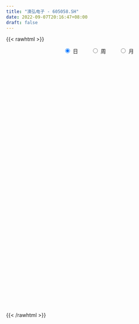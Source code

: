```yaml
---
title: "澳弘电子 - 605058.SH"
date: 2022-09-07T20:16:47+08:00
draft: false
---
```

{{< rawhtml >}}
    <div style="text-align: center">
        <label style="padding: 1rem;"><input style="margin-right: .5rem" type="radio" name="period" value="D" checked onclick="period_change(this)">日</label>
        <label style="padding: 1rem;"><input style="margin-right: .5rem" type="radio" name="period" value="W" onclick="period_change(this)">周</label>
        <label style="padding: 1rem;"><input style="margin-right: .5rem" type="radio" name="period" value="M" onclick="period_change(this)">月</label>
    </div>
    <div id="chart" style="height: 700px;"></div> 
    <script type="text/javascript">
        const D_v = [2966.33,2590.72,1958.55,166856.52,110674.39,76419.75,55627.54,51971.97,55969.06,46161.33,50748.29,47574.93,91778.25,101974.32,66029.53,55803.04,46843.11,35090.5,40710.21,39937.99,45701.5,37743.53,67029.09,36764.64,32549.43,47393.48,30378.29,27910.54,22962.93,26018.54,50796.74,47082.66,96028.25,74485.0,51427.0,48519.87,36394.92,45291.8,21834.5,25810.66,25406.35,20800.7,17750.03,17730.06,31225.61,22819.64,25301.83,16191.54,18545.64,18972.08,18713.63,15927.89,19607.44,16049.23,15884.4,25377.73,12684.48,14741.8,15043.51,22387.14,17077.43,23711.15,18069.85,16466.11,17805.49,19445.55,13251.76,25701.73,29462.46,48699.15,27777.1,26152.16,23240.64,18883.81,16088.63,18561.85,14657.76,14486.48,11737.32,11130.24,19145.45,17844.63,23898.25,15880.68,18845.42,14500.02,9065.94,17894.21,14062.89,15021.08,15249.55,9627.92,11237.88,13611.88,9010.86,8483.49,9453.24,6642.76,7940.44,8981.92,8412.28,16247.44,12185.3,10138.6,10233.5,9754.0,10138.44,13633.63,9807.87,21886.01,35318.22,39699.84,29887.71,36638.02,37267.13,24804.0,57093.64,36387.99,54332.22,40112.26,33339.36,25406.88,35225.15,17069.46,14888.88,21027.2,13761.94,22054.83,20362.0,14912.92,15127.06,7461.71,10584.8,9772.74,7047.76,7702.71,7144.56,8862.59,8601.92,4691.24,6529.64,7350.47,6137.87,8953.77,8195.26,9212.65,14637.6,9080.89,10903.66,10256.26,9263.96,15446.7,9348.95,14797.74,91536.17,57821.4,27644.75,24806.43,13188.0,16225.84,20879.67,25457.77,17100.97,17518.36,28226.63,17515.0,16697.0,13088.0,12949.4,14877.28,13785.48,10138.76,9407.36,11795.0,7936.88,11214.51,20402.3,15826.88,14462.99,9962.9,10629.92,11006.0,6626.98,6590.5,9875.88,22000.97,14731.0,20648.88,63819.6,34235.72,52167.11,89018.45,64814.86,44094.78,36396.76,34595.09,43990.79,23115.71,23995.88,25538.91,28479.76,25636.55,19440.0,32202.16,24108.48,20286.22,13648.0,17693.98,17442.98,33175.12,35115.39,32844.64,23819.88,19455.66,20623.06,11155.86,17622.78,14463.08,16234.0,13280.0,13688.0,14463.0,12744.0,16901.1,7460.88,11017.98,10713.0,5476.0,7114.38,7765.48,9692.0,4284.93,6002.0,4270.0,3454.0,3512.1,5716.26,3604.0,2850.0,5040.28,4303.55,4933.28,5523.51,4968.0,3289.0,2512.0,5306.0,5905.0,13876.97,9695.93,17070.19,17547.18,7783.48,12802.98,13605.32,11942.0,11649.92,11443.92,19692.8,17404.66,13541.76,16003.88,20363.0,14361.76,15243.46,13367.88,23892.75,25908.81,16630.84,16564.64,14523.88,30600.88,12350.46,15176.0,11419.0,14904.18,13349.0,11778.04,8631.9,8163.0,7453.0,6625.48,10022.0,5798.0,11596.0,6895.0,6843.0,6320.0,8715.0,11862.88,10960.48,11887.0,13870.0,14525.98,8804.0,14283.48,11301.98,9398.48,9279.0,9380.93,6973.0,12576.0,8840.76,10853.79,14833.04,10027.44,7177.78,17007.9,7461.0,6628.84,13894.61,6232.88,10518.58,6206.76,11207.0,7507.0,7060.72,4704.0,9520.0,4153.0,8427.21,8032.0,6448.0,6299.5,6966.88,5603.0,8776.84,11391.28,6238.0,5623.88,7778.56,5262.0,5812.88,6135.04,9256.0,9707.05,25972.69,12195.0,6848.0,6713.0,10767.0,7927.71,7192.0,4530.0,5828.78,5327.29,7015.46,6351.6,5074.08,7085.47,7473.8,4486.7,5647.0,5678.76,8132.14,6083.0,7146.0,8301.0,4410.0,3959.88,3295.0,5757.01,4730.21,2814.48,4027.0,4942.0,4024.72,6948.0,6448.48,9525.0,5479.0,6960.12,5868.88,5728.99,7060.0,6879.76,7784.28,8722.0,5032.0,4296.0,4124.0,5659.0,6500.48,4403.4,5575.54,7178.18,4686.0,4276.0,9202.0,4396.0,5487.54,7728.9,5440.0,8753.24,6012.0,7816.0,7286.06,5181.62,5665.0,5779.56,4551.0,4772.0,6505.62,7159.04,5202.0,6821.0,10927.0,9420.0,5730.0,9667.0,7922.92,7479.0,6110.0,5882.0,4852.68,6063.0,5510.0,5081.0,5976.86,6593.56,3635.64,4298.0,4766.64,11350.4,8804.0,6883.04,5912.04,5697.0,4111.0,5094.0,5187.0,10164.88,6395.94,6614.0,10999.0,8646.88,5630.0,11036.0,8620.0,7185.0,10638.0,16087.98,11114.64,8737.5,7459.5,5951.0,9219.0,9961.0,10956.0,15219.0,10604.49,12168.24,7750.0,6539.0,10386.33,7767.58,6744.0,6195.0,9794.0,5869.0,9626.0]
const D_histogram = [0.0,0.1678404558,0.448291634,0.442815245,0.289311644,0.173583058,0.0310426284,-0.0494257095,-0.1734495513,-0.1896027734,-0.1777091641,-0.1490929684,-0.0403180679,0.0830941868,0.0775576014,0.0972491705,0.0721489157,0.0239544281,0.0301271308,0.0431804673,0.0616782871,0.047378625,0.0827250165,0.0788622291,0.0829936473,0.0508866387,-0.0061958521,-0.072735128,-0.1077244949,-0.1151156739,-0.0720120053,-0.0670013035,0.0346388894,0.0995400436,0.1186394832,0.0350075312,-0.0729722393,-0.2057021934,-0.2622790066,-0.2656463395,-0.3140149212,-0.3133096593,-0.3283938091,-0.313544646,-0.3687042009,-0.373390875,-0.4417100809,-0.4476837472,-0.4757882362,-0.432243232,-0.3546598942,-0.2481516908,-0.1502296957,-0.0663092584,-0.0579541527,-0.1176894844,-0.1503325499,-0.1594736296,-0.1434688071,-0.184967162,-0.1724802049,-0.0957852913,-0.0222151861,0.0430376097,0.105302116,0.1270898921,0.1252667063,0.1735487103,0.3479501272,0.4121376543,0.4086846787,0.3142222344,0.2831006678,0.217361293,0.1086241909,0.0785832806,0.0635254138,0.0406342537,0.0375532513,0.0507938517,0.1123834278,0.1746271911,0.1742696274,0.1955612702,0.2167349933,0.1890057911,0.162918666,0.1816148035,0.1561485962,0.1339756752,0.0706897177,0.0364836515,-0.0116090793,-0.0945760912,-0.1571843793,-0.1651013306,-0.1807053273,-0.1916012675,-0.157695103,-0.1060603184,-0.0706675148,-0.0126876154,0.0506953637,0.0680779851,0.0900236226,0.0822030065,0.0904096299,0.0646295387,0.054489256,0.0979550921,0.1508203888,0.204547519,0.2421304503,0.2862177859,0.2478173373,0.2300009396,0.2682538074,0.2394775657,0.275588779,0.2917749859,0.2524775815,0.2079684837,0.1052543151,0.0445931995,-0.0083295638,-0.0842412729,-0.115507397,-0.0996574774,-0.1263556573,-0.1754819023,-0.2318613265,-0.2522886965,-0.2874649369,-0.3096028203,-0.2891553537,-0.2558307706,-0.2194279598,-0.1773985372,-0.16363569,-0.137943995,-0.130696817,-0.1223287967,-0.1095890477,-0.0715528881,-0.0316176192,0.0023811516,0.0563984071,0.070224866,0.1090297807,0.1312136871,0.1153526456,0.1145049162,0.1068962834,0.125837745,0.2450180317,0.2600376627,0.2454056254,0.1824019013,0.1315337211,0.0944677267,0.0945838433,0.1005525549,0.1013511939,0.062898574,0.0782976134,0.0543501701,0.0183597829,-0.0124850555,-0.069091849,-0.0742650003,-0.122703111,-0.1711892769,-0.1663577084,-0.1369162058,-0.1041299887,-0.0892358661,-0.0376321253,-0.0001004274,0.0023932295,-0.0095523355,-0.0324528535,-0.0622216276,-0.0614077624,-0.0534533509,-0.0342985926,0.0273264437,0.0427170052,0.0543897764,0.0904380329,0.017138621,0.1158691557,0.1740334542,0.2582090865,0.2598750167,0.2480746003,0.2112943315,0.098400541,0.0309242736,-0.0027039057,-0.0171768114,-0.0048058336,-0.0119850751,-0.0227180548,-0.01974779,-0.0331881828,-0.0912339628,-0.1171890181,-0.0894936928,-0.0817496929,-0.0286563525,-0.0111218083,0.0432199344,0.0666303942,0.0431094036,-0.022094266,-0.0633684954,-0.0981851251,-0.0892529057,-0.0940078765,-0.0896474172,-0.1032103765,-0.1021722683,-0.114778401,-0.1586265776,-0.1766386914,-0.2147628632,-0.2419450341,-0.2500817686,-0.2172048925,-0.2102658405,-0.236061225,-0.2338967575,-0.2488876786,-0.2164804297,-0.1606757782,-0.1061669569,-0.0952909315,-0.0629764481,-0.0315387298,0.0098986712,0.0464744285,0.075427009,0.1049318174,0.094068125,0.0735735701,0.0715617822,0.1008604678,0.0976022302,0.1198350089,0.1527773957,0.2114170814,0.2309151772,0.2275225409,0.2477323134,0.243459135,0.2426549309,0.2403232275,0.2238450709,0.2167227614,0.2249165734,0.2213464176,0.1698803668,0.1743059801,0.1397438158,0.1358450068,0.1274476229,0.1431837641,0.1543879495,0.1292653609,0.1021796757,0.0507998356,0.0678189558,0.0551866922,-0.0035738338,-0.0402949438,-0.1045813647,-0.1793459427,-0.1982759041,-0.2024635645,-0.1807756408,-0.1703977135,-0.1551389741,-0.1621562203,-0.1492129951,-0.1796187192,-0.1943481144,-0.1699570205,-0.1512933421,-0.1323858132,-0.1491145884,-0.1129342063,-0.0471451548,-0.0101734684,0.0412826607,0.0671170192,0.1066555505,0.1071572857,0.1161061638,0.0823907317,0.0886077871,0.0778444072,0.0919245455,0.0880814925,0.057050818,0.0730174286,0.0472381791,0.0290841673,-0.0650917282,-0.1380137907,-0.1832662798,-0.2690128857,-0.301003816,-0.3422492056,-0.3270024769,-0.2827833033,-0.2201637543,-0.1462393225,-0.0994036197,-0.1107040262,-0.1001624196,-0.0775313336,-0.0336543827,-0.0125076943,0.0124573683,0.0365640813,0.0377259176,0.0747754138,0.0581774858,0.0693186648,0.0760443194,0.0801146951,0.0802102902,0.0661395635,0.045691056,0.0094493517,-0.0482146188,-0.1742469932,-0.2365718338,-0.2596268966,-0.287538752,-0.3610485711,-0.3467809898,-0.3036190229,-0.2305155178,-0.1483338181,-0.0778338091,-0.0411483444,-0.0236574484,-0.0050204317,0.0280474732,0.0390068539,0.0622490454,0.0880005326,0.0946289921,0.1167881269,0.1096013644,0.0822335702,0.0345294615,0.030107811,0.0159636902,0.0155760863,0.0020976127,0.0206827701,0.0398362629,0.0544220648,0.0320710907,0.0189380947,-0.0790312209,-0.1859296815,-0.2004997561,-0.2236261438,-0.1642396039,-0.1043757893,-0.0541330378,-0.0105164802,0.0464679004,0.0806580762,0.1368757427,0.1672647549,0.182043301,0.194782353,0.2095985755,0.2282913798,0.2351501876,0.2362488774,0.1769816385,0.1617156179,0.1406370339,0.1301013912,0.1162188021,0.1300573993,0.1506765801,0.1741213855,0.2181330167,0.2218152499,0.2020739135,0.1471656147,0.1014762575,0.0784070435,0.0584209618,0.0451109377,0.0423238435,0.0589454901,0.0656666475,0.0663185449,0.0502174881,0.0671034271,0.0704416597,0.0700583191,0.0920916756,0.0821380983,0.0658720138,0.0329502219,0.0142140289,-0.0157409492,-0.0479305948,-0.0605789098,-0.0525198605,-0.0815623794,-0.1059858465,-0.1125905901,-0.0908314623,-0.0886041039,-0.0206761454,0.0440746009,0.0739830106,0.0911654512,0.0992629844,0.1010155472,0.0876200955,0.0920360884,0.1327017527,0.1266452463,0.1334526885,0.0768243746,0.0368360469,0.0226913469,0.0337309988,0.0420311722,0.0436161506,0.0612313301,0.0897454837,0.0927591172,0.0653802364,0.0553378627,0.0431602783,0.055073272,0.0283670904,-0.0180186309,-0.0161923483,-0.0588732133,-0.1092097649,-0.1423118171,-0.1370249317,-0.1274249194,-0.1702175351,-0.1870580709,-0.1646251882,-0.1413516013,-0.1139817119,-0.0705412641]
const D_fast = [0.0,0.2098005698,0.6023246565,0.7075520787,0.6263763887,0.5540435673,0.4192637947,0.3264390294,0.1590527999,0.0954988844,0.0629652027,0.0543081562,0.1530035398,0.2971893412,0.3110421561,0.3550460179,0.347982992,0.3057771114,0.3194815968,0.3433300501,0.3772474417,0.3747924358,0.4308200815,0.4466728514,0.4715526814,0.4521673324,0.3935358786,0.3088128207,0.2468923301,0.2107222326,0.2358228999,0.2240832758,0.3343831911,0.4241693561,0.4729286666,0.3980485973,0.2718257671,0.0876702645,-0.0344763003,-0.104255218,-0.23112753,-0.308749683,-0.405932285,-0.4694692834,-0.6168048886,-0.7148392813,-0.8935860075,-1.0114806106,-1.1585321587,-1.2230479624,-1.2341295982,-1.1896593175,-1.1292947463,-1.0619516237,-1.0680850561,-1.1572427589,-1.2274689619,-1.2764784489,-1.2963408283,-1.3840809736,-1.4147140678,-1.361965477,-1.2939491683,-1.2179369701,-1.1293469347,-1.0757866856,-1.0462931948,-0.9546240132,-0.6932350646,-0.526013124,-0.4272949298,-0.4432018155,-0.4035482152,-0.4149472667,-0.496528321,-0.5069234113,-0.5060999246,-0.5188325213,-0.5125252108,-0.4865861475,-0.3969007145,-0.2910001533,-0.2477903103,-0.1776083499,-0.1022508784,-0.0827286329,-0.0680860914,-0.0039862531,0.0095846887,0.0209056865,-0.0247078415,-0.049792995,-0.1007879956,-0.2073990303,-0.3093034132,-0.3584956972,-0.4192760257,-0.4780722827,-0.483589894,-0.458470189,-0.440744264,-0.3859362686,-0.3098794486,-0.2754773309,-0.2310257877,-0.2182956522,-0.1874866213,-0.1971093278,-0.1936272965,-0.1256726874,-0.0351022934,0.0697617165,0.1678772603,0.2835190424,0.3070729281,0.3467567654,0.452073085,0.4831662347,0.5881746427,0.6773045962,0.7011265871,0.7086096103,0.6322090204,0.5826962047,0.5276910504,0.4307190231,0.3705760498,0.3615116,0.3032245058,0.2102277852,0.0958830293,0.0123834852,-0.0946589893,-0.1941975778,-0.2460389496,-0.2766720592,-0.2951262384,-0.2974464501,-0.3245925254,-0.3333868291,-0.3588138553,-0.3810280342,-0.3956855472,-0.3755376096,-0.3435067455,-0.3089126868,-0.2407958295,-0.2094131541,-0.1433507942,-0.0883634661,-0.0753863462,-0.0476078465,-0.0284924084,0.0219084893,0.202343284,0.2823723307,0.3290916998,0.311688451,0.2937037011,0.2802546383,0.3040167158,0.335123566,0.3612600035,0.3385320271,0.3735054698,0.3631455692,0.3317451277,0.2977790253,0.2238992697,0.2001598683,0.1210459798,0.0297624947,-0.0069953639,-0.0117829127,-0.0050291928,-0.0124440368,0.0297516728,0.0672582638,0.0703502281,0.0560165792,0.0250028478,-0.0203213332,-0.0348594086,-0.0402683348,-0.0296882247,0.0387684225,0.0648382353,0.0901084507,0.1487662154,0.0797514588,0.2074492824,0.3091219444,0.4578498484,0.5244845327,0.5747027664,0.5907460804,0.5024524253,0.4427072262,0.4084030705,0.389635962,0.4008054813,0.3906299711,0.3742174776,0.372250795,0.3505133565,0.2696590858,0.2144067759,0.2197286781,0.2070352547,0.252964507,0.2677185991,0.3328653255,0.3729333837,0.3601897441,0.2894625079,0.2323461548,0.1729832438,0.1596022367,0.1313452969,0.1132939018,0.0739283484,0.0494233895,0.0081226566,-0.0753821644,-0.1375539511,-0.2293688386,-0.3170372681,-0.3876944447,-0.4091187918,-0.4547461999,-0.5395568907,-0.5958666126,-0.6730794532,-0.6947923119,-0.6791566049,-0.6511895228,-0.6641362303,-0.6475658589,-0.6240128231,-0.5801007543,-0.5319063898,-0.4840970571,-0.4283592943,-0.4157059554,-0.4178071178,-0.4019284602,-0.3474146577,-0.3262723377,-0.2740808068,-0.2029440711,-0.0914501149,-0.0142232249,0.0392647741,0.1214076249,0.1779992302,0.2378587588,0.2956078624,0.3350909735,0.3821493544,0.4465723097,0.4983387583,0.4893427992,0.5373449075,0.5377186972,0.5677811399,0.5912456617,0.6427777439,0.6925789167,0.6997726684,0.6982319021,0.6595520208,0.69352588,0.6946902895,0.6350363051,0.5882414591,0.497809697,0.3782086333,0.3097096959,0.2549061444,0.2314001579,0.1991786568,0.1756526526,0.1280963514,0.1037363279,0.0284259239,-0.0348904999,-0.0529886611,-0.0721483182,-0.0863372426,-0.1403446649,-0.1323978344,-0.0783950716,-0.0439667523,0.017810042,0.0604236553,0.1266260742,0.1539171309,0.1918925499,0.1787748007,0.2071438028,0.2158415247,0.2529027994,0.2710801195,0.2543121496,0.2885331173,0.2745634126,0.2636804426,0.153231615,0.0458061048,-0.0452629542,-0.1982627815,-0.3055046659,-0.4323123568,-0.4988162474,-0.5252928996,-0.5177142892,-0.480349688,-0.4583648901,-0.4973413032,-0.5118403015,-0.5085920488,-0.4731286936,-0.4551089288,-0.4270295241,-0.3937817908,-0.3831884751,-0.3274451255,-0.329498682,-0.3010278368,-0.2752911024,-0.2511920528,-0.2310438852,-0.2285797211,-0.2376054645,-0.2714848309,-0.3412024561,-0.5107965789,-0.6322643779,-0.7202261648,-0.8200227082,-0.9837946701,-1.0562223363,-1.088965125,-1.0734904994,-1.0283922543,-0.9773506975,-0.9509523189,-0.939375785,-0.9219938762,-0.881914103,-0.8612030088,-0.822398556,-0.7746469357,-0.7443612282,-0.6930050616,-0.672791483,-0.6796008847,-0.718672628,-0.7155673257,-0.7257205239,-0.7222141063,-0.7351681768,-0.7114123268,-0.6822997683,-0.6541084501,-0.6684416516,-0.6768401239,-0.7945672447,-0.9479481258,-1.0126431394,-1.091676063,-1.0733494241,-1.0395795568,-1.0028700648,-0.9618826272,-0.8932812716,-0.8389265767,-0.7484899745,-0.6762847736,-0.6159954022,-0.554560762,-0.4873448955,-0.4115792464,-0.3459328917,-0.2857719825,-0.3007938118,-0.275630928,-0.2615502534,-0.2395605483,-0.2243884369,-0.1780354899,-0.119747164,-0.0527720123,0.0457728731,0.1049089187,0.1356860608,0.1175691657,0.0972488728,0.0937814196,0.0884005784,0.0863682887,0.0941621554,0.1255201745,0.1486579938,0.1658895274,0.1623428427,0.1960046385,0.216953286,0.2340845251,0.2791408005,0.2897217479,0.2899236668,0.2652394304,0.2500567446,0.2161665292,0.1719942348,0.1442011924,0.1391302766,0.0896971628,0.0387772342,0.004024843,0.0030761052,-0.0168475623,0.0459113598,0.1216807563,0.1700849187,0.2100587221,0.2429720014,0.269978451,0.2784880231,0.3059130381,0.3797541406,0.4053589457,0.4455295601,0.4081073399,0.3773280239,0.3688561607,0.3883285623,0.4071365286,0.4196255447,0.4525485568,0.5034990813,0.5297024941,0.5186686723,0.5224607644,0.5210732495,0.5467545612,0.5271401522,0.4762497731,0.4740279687,0.4166288004,0.3389898076,0.2703098011,0.2413404536,0.219084236,0.1337372366,0.0701321831,0.0514087687,0.0393444552,0.0382189167,0.0640240484]
const D_slow = [0.0,0.041960114,0.1540330225,0.2647368337,0.3370647447,0.3804605092,0.3882211663,0.3758647389,0.3325023511,0.2851016578,0.2406743668,0.2034011247,0.1933216077,0.2140951544,0.2334845547,0.2577968474,0.2758340763,0.2818226833,0.289354466,0.3001495828,0.3155691546,0.3274138108,0.348095065,0.3678106223,0.3885590341,0.4012806938,0.3997317307,0.3815479487,0.354616825,0.3258379065,0.3078349052,0.2910845793,0.2997443017,0.3246293126,0.3542891834,0.3630410662,0.3447980063,0.293372458,0.2278027063,0.1613911214,0.0828873912,0.0045599763,-0.0775384759,-0.1559246374,-0.2481006876,-0.3414484064,-0.4518759266,-0.5637968634,-0.6827439225,-0.7908047305,-0.879469704,-0.9415076267,-0.9790650506,-0.9956423652,-1.0101309034,-1.0395532745,-1.077136412,-1.1170048194,-1.1528720212,-1.1991138116,-1.2422338629,-1.2661801857,-1.2717339822,-1.2609745798,-1.2346490508,-1.2028765777,-1.1715599012,-1.1281727236,-1.0411851918,-0.9381507782,-0.8359796085,-0.7574240499,-0.686648883,-0.6323085597,-0.605152512,-0.5855066918,-0.5696253384,-0.559466775,-0.5500784621,-0.5373799992,-0.5092841423,-0.4656273445,-0.4220599376,-0.3731696201,-0.3189858718,-0.271734424,-0.2310047575,-0.1856010566,-0.1465639075,-0.1130699887,-0.0953975593,-0.0862766464,-0.0891789163,-0.1128229391,-0.1521190339,-0.1933943666,-0.2385706984,-0.2864710152,-0.325894791,-0.3524098706,-0.3700767493,-0.3732486531,-0.3605748122,-0.343555316,-0.3210494103,-0.3004986587,-0.2778962512,-0.2617388665,-0.2481165525,-0.2236277795,-0.1859226823,-0.1347858025,-0.0742531899,-0.0026987435,0.0592555908,0.1167558258,0.1838192776,0.243688669,0.3125858638,0.3855296102,0.4486490056,0.5006411265,0.5269547053,0.5381030052,0.5360206142,0.514960296,0.4860834467,0.4611690774,0.4295801631,0.3857096875,0.3277443559,0.2646721817,0.1928059475,0.1154052425,0.043116404,-0.0208412886,-0.0756982785,-0.1200479129,-0.1609568354,-0.1954428341,-0.2281170384,-0.2586992375,-0.2860964995,-0.3039847215,-0.3118891263,-0.3112938384,-0.2971942366,-0.2796380201,-0.2523805749,-0.2195771532,-0.1907389918,-0.1621127627,-0.1353886919,-0.1039292556,-0.0426747477,0.022334668,0.0836860743,0.1292865497,0.16216998,0.1857869116,0.2094328725,0.2345710112,0.2599088096,0.2756334531,0.2952078565,0.308795399,0.3133853447,0.3102640809,0.2929911186,0.2744248685,0.2437490908,0.2009517716,0.1593623445,0.125133293,0.0991007959,0.0767918293,0.067383798,0.0673586912,0.0679569986,0.0655689147,0.0574557013,0.0419002944,0.0265483538,0.0131850161,0.0046103679,0.0114419788,0.0221212301,0.0357186742,0.0583281825,0.0626128377,0.0915801267,0.1350884902,0.1996407618,0.264609516,0.3266281661,0.379451749,0.4040518842,0.4117829526,0.4111069762,0.4068127733,0.4056113149,0.4026150462,0.3969355325,0.391998585,0.3837015393,0.3608930486,0.331595794,0.3092223709,0.2887849476,0.2816208595,0.2788404074,0.289645391,0.3063029896,0.3170803405,0.311556774,0.2957146501,0.2711683689,0.2488551424,0.2253531733,0.202941319,0.1771387249,0.1515956578,0.1229010576,0.0832444132,0.0390847403,-0.0146059755,-0.075092234,-0.1376126761,-0.1919138993,-0.2444803594,-0.3034956657,-0.361969855,-0.4241917747,-0.4783118821,-0.5184808267,-0.5450225659,-0.5688452988,-0.5845894108,-0.5924740932,-0.5899994255,-0.5783808183,-0.5595240661,-0.5332911117,-0.5097740805,-0.4913806879,-0.4734902424,-0.4482751254,-0.4238745679,-0.3939158157,-0.3557214668,-0.3028671964,-0.2451384021,-0.1882577669,-0.1263246885,-0.0654599048,-0.004796172,0.0552846348,0.1112459026,0.1654265929,0.2216557363,0.2769923407,0.3194624324,0.3630389274,0.3979748814,0.4319361331,0.4637980388,0.4995939798,0.5381909672,0.5705073074,0.5960522264,0.6087521853,0.6257069242,0.6395035973,0.6386101388,0.6285364029,0.6023910617,0.557554576,0.5079856,0.4573697089,0.4121757987,0.3695763703,0.3307916268,0.2902525717,0.2529493229,0.2080446431,0.1594576145,0.1169683594,0.0791450239,0.0460485706,0.0087699235,-0.0194636281,-0.0312499168,-0.0337932839,-0.0234726187,-0.0066933639,0.0199705237,0.0467598451,0.0757863861,0.096384069,0.1185360158,0.1379971176,0.1609782539,0.1829986271,0.1972613316,0.2155156887,0.2273252335,0.2345962753,0.2183233432,0.1838198956,0.1380033256,0.0707501042,-0.0045008498,-0.0900631512,-0.1718137705,-0.2425095963,-0.2975505349,-0.3341103655,-0.3589612704,-0.386637277,-0.4116778819,-0.4310607152,-0.4394743109,-0.4426012345,-0.4394868924,-0.4303458721,-0.4209143927,-0.4022205393,-0.3876761678,-0.3703465016,-0.3513354218,-0.331306748,-0.3112541754,-0.2947192846,-0.2832965205,-0.2809341826,-0.2929878373,-0.3365495856,-0.3956925441,-0.4605992682,-0.5324839562,-0.622746099,-0.7094413464,-0.7853461022,-0.8429749816,-0.8800584362,-0.8995168884,-0.9098039745,-0.9157183366,-0.9169734445,-0.9099615762,-0.9002098627,-0.8846476014,-0.8626474683,-0.8389902202,-0.8097931885,-0.7823928474,-0.7618344549,-0.7532020895,-0.7456751367,-0.7416842142,-0.7377901926,-0.7372657894,-0.7320950969,-0.7221360312,-0.708530515,-0.7005127423,-0.6957782186,-0.7155360238,-0.7620184442,-0.8121433833,-0.8680499192,-0.9091098202,-0.9352037675,-0.948737027,-0.951366147,-0.9397491719,-0.9195846529,-0.8853657172,-0.8435495285,-0.7980387032,-0.749343115,-0.6969434711,-0.6398706261,-0.5810830793,-0.5220208599,-0.4777754503,-0.4373465458,-0.4021872873,-0.3696619395,-0.340607239,-0.3080928892,-0.2704237442,-0.2268933978,-0.1723601436,-0.1169063311,-0.0663878528,-0.0295964491,-0.0042273847,0.0153743762,0.0299796166,0.041257351,0.0518383119,0.0665746844,0.0829913463,0.0995709825,0.1121253545,0.1289012113,0.1465116263,0.164026206,0.1870491249,0.2075836495,0.224051653,0.2322892084,0.2358427157,0.2319074784,0.2199248297,0.2047801022,0.1916501371,0.1712595422,0.1447630806,0.1166154331,0.0939075675,0.0717565415,0.0665875052,0.0776061554,0.0961019081,0.1188932709,0.143709017,0.1689629038,0.1908679276,0.2138769497,0.2470523879,0.2787136995,0.3120768716,0.3312829652,0.340491977,0.3461648137,0.3545975634,0.3651053565,0.3760093941,0.3913172266,0.4137535976,0.4369433769,0.453288436,0.4671229016,0.4779129712,0.4916812892,0.4987730618,0.4942684041,0.490220317,0.4755020137,0.4481995725,0.4126216182,0.3783653853,0.3465091554,0.3039547716,0.2571902539,0.2160339569,0.1806960565,0.1522006286,0.1345653125]
const D_data = [['2020-10-21', 26.25, 26.25, 26.25, 26.25],['2020-10-22', 28.88, 28.88, 28.88, 28.88],['2020-10-23', 31.77, 31.77, 31.77, 31.77],['2020-10-26', 34.95, 29.32, 28.8, 34.95],['2020-10-27', 28.02, 27.37, 27.07, 28.38],['2020-10-28', 26.99, 27.35, 26.63, 27.86],['2020-10-29', 26.7, 26.45, 26.33, 26.96],['2020-10-30', 26.45, 26.67, 26.43, 27.19],['2020-11-02', 26.82, 25.53, 25.21, 26.9],['2020-11-03', 25.64, 26.4, 25.36, 26.55],['2020-11-04', 26.06, 26.63, 26.06, 27.15],['2020-11-05', 26.68, 26.85, 26.54, 27.19],['2020-11-06', 26.85, 28.18, 26.58, 28.68],['2020-11-09', 28.18, 29.04, 28.06, 29.77],['2020-11-10', 28.75, 27.84, 27.77, 28.78],['2020-11-11', 27.56, 28.3, 27.45, 28.73],['2020-11-12', 28.3, 27.83, 27.2, 28.3],['2020-11-13', 27.33, 27.42, 26.82, 27.8],['2020-11-16', 27.49, 28.05, 27.01, 28.05],['2020-11-17', 27.87, 28.26, 27.28, 28.29],['2020-11-18', 28.1, 28.5, 27.99, 28.88],['2020-11-19', 28.32, 28.19, 28.09, 28.83],['2020-11-20', 27.98, 28.97, 27.33, 29.35],['2020-11-23', 28.7, 28.68, 28.48, 29.02],['2020-11-24', 28.65, 28.9, 28.4, 28.98],['2020-11-25', 28.9, 28.48, 28.18, 29.12],['2020-11-26', 28.31, 28.0, 27.9, 28.55],['2020-11-27', 27.82, 27.57, 27.39, 28.06],['2020-11-30', 27.58, 27.67, 27.34, 27.94],['2020-12-01', 27.5, 27.86, 27.5, 28.15],['2020-12-02', 27.77, 28.56, 27.67, 28.8],['2020-12-03', 28.46, 28.2, 28.14, 29.04],['2020-12-04', 28.09, 29.73, 27.7, 30.38],['2020-12-07', 29.6, 29.82, 29.26, 30.88],['2020-12-08', 29.55, 29.61, 28.8, 29.8],['2020-12-09', 29.24, 28.26, 28.04, 29.43],['2020-12-10', 27.96, 27.47, 27.4, 28.26],['2020-12-11', 27.4, 26.44, 25.96, 27.6],['2020-12-14', 26.3, 26.73, 26.11, 26.96],['2020-12-15', 26.53, 27.05, 26.4, 27.11],['2020-12-16', 26.87, 26.13, 26.07, 26.91],['2020-12-17', 26.04, 26.37, 25.66, 26.44],['2020-12-18', 26.49, 25.87, 25.82, 26.53],['2020-12-21', 25.6, 25.97, 25.3, 26.25],['2020-12-22', 25.75, 24.68, 24.66, 25.75],['2020-12-23', 24.6, 24.81, 24.08, 24.89],['2020-12-24', 24.5, 23.43, 23.35, 24.7],['2020-12-25', 23.44, 23.58, 23.3, 23.98],['2020-12-28', 23.53, 22.75, 22.58, 23.53],['2020-12-29', 22.69, 23.22, 22.67, 23.87],['2020-12-30', 22.99, 23.54, 22.83, 23.8],['2020-12-31', 23.44, 24.03, 23.38, 24.05],['2021-01-04', 24.03, 24.18, 23.88, 24.75],['2021-01-05', 23.93, 24.27, 23.9, 24.48],['2021-01-06', 24.1, 23.38, 23.24, 24.27],['2021-01-07', 23.28, 22.17, 21.77, 23.39],['2021-01-08', 21.98, 22.0, 21.55, 22.53],['2021-01-11', 21.82, 21.9, 21.74, 22.55],['2021-01-12', 21.9, 21.95, 21.68, 22.23],['2021-01-13', 22.08, 20.86, 20.85, 22.08],['2021-01-14', 20.8, 21.14, 20.55, 21.43],['2021-01-15', 21.02, 21.9, 21.02, 22.25],['2021-01-18', 21.78, 22.04, 21.68, 22.29],['2021-01-19', 22.0, 22.14, 21.86, 22.43],['2021-01-20', 22.05, 22.33, 21.95, 22.67],['2021-01-21', 22.08, 21.97, 21.81, 22.34],['2021-01-22', 21.88, 21.66, 21.52, 21.96],['2021-01-25', 21.66, 22.37, 21.16, 23.8],['2021-01-26', 22.5, 24.61, 22.3, 24.61],['2021-01-27', 24.3, 24.04, 23.36, 24.3],['2021-01-28', 23.41, 23.56, 23.31, 24.35],['2021-01-29', 23.59, 22.33, 22.03, 23.76],['2021-02-01', 22.16, 22.92, 21.95, 23.21],['2021-02-02', 22.74, 22.33, 22.24, 23.08],['2021-02-03', 22.49, 21.36, 21.35, 22.49],['2021-02-04', 21.35, 21.96, 21.1, 22.0],['2021-02-05', 21.85, 22.0, 21.6, 22.3],['2021-02-08', 22.15, 21.76, 21.7, 22.75],['2021-02-09', 21.6, 21.89, 21.29, 22.05],['2021-02-10', 21.93, 22.08, 21.71, 22.18],['2021-02-18', 22.12, 22.88, 22.12, 22.88],['2021-02-19', 22.81, 23.27, 22.5, 23.28],['2021-02-22', 23.11, 22.73, 22.73, 23.55],['2021-02-23', 22.73, 23.15, 22.35, 23.26],['2021-02-24', 23.22, 23.38, 22.83, 23.45],['2021-02-25', 23.45, 22.87, 22.87, 23.57],['2021-02-26', 22.56, 22.85, 22.44, 23.08],['2021-03-01', 22.94, 23.5, 22.94, 23.5],['2021-03-02', 23.5, 23.04, 22.81, 23.5],['2021-03-03', 22.99, 23.05, 22.6, 23.2],['2021-03-04', 23.02, 22.37, 22.36, 23.09],['2021-03-05', 22.06, 22.5, 22.02, 22.55],['2021-03-08', 22.71, 22.1, 22.06, 22.87],['2021-03-09', 22.19, 21.25, 21.11, 22.19],['2021-03-10', 21.5, 20.99, 20.87, 21.5],['2021-03-11', 21.0, 21.33, 20.82, 21.49],['2021-03-12', 21.33, 21.0, 20.88, 21.36],['2021-03-15', 20.9, 20.8, 20.66, 21.08],['2021-03-16', 20.83, 21.24, 20.82, 21.35],['2021-03-17', 21.24, 21.54, 21.0, 21.68],['2021-03-18', 21.55, 21.45, 21.3, 21.78],['2021-03-19', 21.22, 21.9, 21.22, 22.11],['2021-03-22', 21.86, 22.26, 21.76, 22.35],['2021-03-23', 22.31, 21.9, 21.8, 22.38],['2021-03-24', 21.7, 22.08, 21.62, 22.15],['2021-03-25', 22.05, 21.77, 21.74, 22.29],['2021-03-26', 21.8, 22.0, 21.69, 22.08],['2021-03-29', 21.8, 21.55, 21.41, 22.09],['2021-03-30', 21.59, 21.66, 21.39, 21.81],['2021-03-31', 21.6, 22.45, 21.41, 22.48],['2021-04-01', 22.2, 22.9, 22.18, 24.3],['2021-04-02', 22.91, 23.32, 22.88, 23.99],['2021-04-06', 23.42, 23.53, 23.13, 23.72],['2021-04-07', 23.28, 24.04, 23.2, 24.28],['2021-04-08', 23.9, 23.24, 23.16, 24.7],['2021-04-09', 23.01, 23.55, 22.98, 23.82],['2021-04-12', 23.51, 24.53, 23.32, 25.0],['2021-04-13', 24.29, 23.95, 23.62, 24.35],['2021-04-14', 23.93, 25.03, 23.61, 25.66],['2021-04-15', 24.7, 25.2, 24.5, 25.29],['2021-04-16', 25.03, 24.72, 24.3, 25.08],['2021-04-19', 24.51, 24.68, 24.44, 25.0],['2021-04-20', 24.44, 23.75, 23.73, 24.68],['2021-04-21', 23.77, 23.97, 23.5, 24.12],['2021-04-22', 23.9, 23.85, 23.75, 24.18],['2021-04-23', 23.81, 23.25, 23.13, 24.0],['2021-04-26', 23.36, 23.51, 23.11, 23.68],['2021-04-27', 23.58, 24.04, 23.21, 24.08],['2021-04-28', 23.96, 23.45, 23.17, 24.1],['2021-04-29', 23.24, 22.9, 22.85, 23.5],['2021-04-30', 22.89, 22.41, 22.09, 23.09],['2021-05-06', 22.39, 22.5, 22.25, 22.61],['2021-05-07', 22.53, 21.98, 21.91, 22.57],['2021-05-10', 21.96, 21.77, 21.54, 22.0],['2021-05-11', 21.73, 22.07, 21.59, 22.16],['2021-05-12', 21.82, 22.16, 21.81, 22.29],['2021-05-13', 22.02, 22.19, 22.01, 22.37],['2021-05-14', 22.37, 22.3, 22.1, 22.43],['2021-05-17', 22.28, 21.94, 21.85, 22.3],['2021-05-18', 22.0, 22.05, 21.82, 22.08],['2021-05-19', 22.05, 21.77, 21.72, 22.08],['2021-05-20', 21.71, 21.69, 21.6, 21.86],['2021-05-21', 21.72, 21.67, 21.63, 21.92],['2021-05-24', 21.68, 22.01, 21.51, 22.03],['2021-05-25', 21.92, 22.16, 21.84, 22.18],['2021-05-26', 22.2, 22.23, 22.07, 22.39],['2021-05-27', 22.23, 22.7, 22.23, 22.82],['2021-05-28', 22.7, 22.39, 22.33, 22.72],['2021-05-31', 22.38, 22.88, 22.38, 22.99],['2021-06-01', 22.89, 22.9, 22.69, 22.96],['2021-06-02', 22.8, 22.51, 22.37, 22.98],['2021-06-03', 22.58, 22.72, 22.41, 23.07],['2021-06-04', 22.71, 22.68, 22.58, 22.89],['2021-06-07', 22.72, 23.12, 22.72, 23.4],['2021-06-08', 23.12, 24.89, 23.04, 25.43],['2021-06-09', 24.55, 24.15, 23.73, 24.55],['2021-06-10', 23.87, 23.99, 23.76, 24.29],['2021-06-11', 24.0, 23.36, 23.32, 24.05],['2021-06-15', 23.36, 23.35, 23.15, 23.51],['2021-06-16', 23.34, 23.4, 23.23, 23.99],['2021-06-17', 23.4, 23.87, 23.1, 24.07],['2021-06-18', 23.97, 24.07, 23.4, 24.28],['2021-06-21', 24.0, 24.14, 23.85, 24.19],['2021-06-22', 24.23, 23.65, 23.6, 24.25],['2021-06-23', 23.54, 24.36, 23.54, 24.43],['2021-06-24', 24.35, 23.94, 23.94, 24.36],['2021-06-25', 23.9, 23.7, 23.45, 24.13],['2021-06-28', 23.51, 23.63, 23.29, 23.76],['2021-06-29', 23.61, 23.08, 23.06, 23.66],['2021-06-30', 23.16, 23.54, 23.16, 23.72],['2021-07-01', 23.59, 22.81, 22.75, 23.59],['2021-07-02', 22.84, 22.46, 22.34, 22.95],['2021-07-05', 22.5, 22.9, 22.5, 23.15],['2021-07-06', 22.98, 23.2, 22.82, 23.4],['2021-07-07', 23.16, 23.33, 23.0, 23.36],['2021-07-08', 23.3, 23.17, 22.98, 23.3],['2021-07-09', 23.08, 23.77, 23.06, 23.86],['2021-07-12', 23.83, 23.83, 23.53, 23.95],['2021-07-13', 23.94, 23.51, 23.42, 23.94],['2021-07-14', 23.46, 23.31, 23.15, 23.58],['2021-07-15', 23.3, 23.07, 22.74, 23.46],['2021-07-16', 23.0, 22.81, 22.75, 23.26],['2021-07-19', 22.57, 23.07, 22.52, 23.1],['2021-07-20', 22.96, 23.14, 22.81, 23.15],['2021-07-21', 23.14, 23.32, 23.1, 23.46],['2021-07-22', 23.36, 24.07, 23.1, 24.13],['2021-07-23', 24.0, 23.73, 23.7, 24.33],['2021-07-26', 23.85, 23.8, 23.33, 24.15],['2021-07-27', 23.71, 24.3, 23.71, 25.24],['2021-07-28', 23.8, 22.88, 22.51, 23.89],['2021-07-29', 23.05, 25.17, 23.05, 25.17],['2021-07-30', 25.9, 25.22, 25.02, 26.78],['2021-08-02', 25.43, 26.13, 25.1, 26.28],['2021-08-03', 25.73, 25.57, 25.17, 25.83],['2021-08-04', 25.21, 25.62, 25.03, 25.64],['2021-08-05', 25.4, 25.41, 24.77, 25.82],['2021-08-06', 24.5, 24.23, 23.8, 24.75],['2021-08-09', 24.2, 24.42, 23.82, 24.52],['2021-08-10', 24.35, 24.64, 24.3, 24.87],['2021-08-11', 24.67, 24.8, 24.36, 25.13],['2021-08-12', 24.57, 25.18, 24.57, 25.6],['2021-08-13', 25.11, 25.0, 24.63, 25.18],['2021-08-16', 24.7, 24.95, 24.35, 24.98],['2021-08-17', 24.82, 25.14, 24.7, 25.46],['2021-08-18', 25.14, 24.94, 24.37, 25.48],['2021-08-19', 24.55, 24.19, 24.13, 24.75],['2021-08-20', 24.38, 24.33, 23.83, 24.38],['2021-08-23', 24.38, 24.97, 24.38, 24.97],['2021-08-24', 25.28, 24.79, 24.55, 25.28],['2021-08-25', 24.77, 25.52, 24.5, 25.77],['2021-08-26', 25.58, 25.29, 25.22, 26.26],['2021-08-27', 25.29, 26.0, 25.23, 26.12],['2021-08-30', 26.0, 25.91, 25.57, 26.18],['2021-08-31', 25.7, 25.41, 25.1, 25.9],['2021-09-01', 25.5, 24.7, 24.4, 25.54],['2021-09-02', 24.56, 24.72, 24.37, 24.8],['2021-09-03', 24.72, 24.57, 24.2, 24.98],['2021-09-06', 24.54, 25.01, 24.4, 25.06],['2021-09-07', 24.99, 24.81, 24.68, 25.1],['2021-09-08', 24.76, 24.88, 24.61, 24.98],['2021-09-09', 24.8, 24.58, 24.4, 24.8],['2021-09-10', 24.58, 24.67, 24.3, 24.8],['2021-09-13', 24.68, 24.4, 24.22, 24.71],['2021-09-14', 24.46, 23.76, 23.7, 24.46],['2021-09-15', 23.66, 23.79, 23.65, 23.86],['2021-09-16', 23.72, 23.23, 23.18, 23.98],['2021-09-17', 23.25, 23.0, 22.75, 23.39],['2021-09-22', 22.85, 22.93, 22.76, 23.05],['2021-09-23', 22.93, 23.3, 22.93, 23.34],['2021-09-24', 23.39, 22.88, 22.79, 23.39],['2021-09-27', 22.81, 22.2, 22.02, 23.02],['2021-09-28', 22.11, 22.25, 22.11, 22.3],['2021-09-29', 22.15, 21.75, 21.7, 22.24],['2021-09-30', 21.75, 22.14, 21.75, 22.15],['2021-10-08', 22.22, 22.45, 22.22, 22.48],['2021-10-11', 22.5, 22.55, 22.42, 22.64],['2021-10-12', 22.49, 22.02, 21.9, 22.57],['2021-10-13', 22.2, 22.26, 22.0, 22.49],['2021-10-14', 22.02, 22.3, 22.01, 22.46],['2021-10-15', 22.33, 22.53, 22.19, 22.66],['2021-10-18', 22.49, 22.62, 22.13, 22.63],['2021-10-19', 22.55, 22.67, 22.55, 22.94],['2021-10-20', 22.63, 22.83, 22.61, 22.95],['2021-10-21', 22.8, 22.38, 22.34, 22.8],['2021-10-22', 22.38, 22.17, 22.17, 22.55],['2021-10-25', 22.07, 22.33, 22.07, 22.37],['2021-10-26', 22.45, 22.8, 22.33, 22.82],['2021-10-27', 22.95, 22.48, 22.28, 22.95],['2021-10-28', 22.52, 22.88, 22.52, 23.3],['2021-10-29', 22.77, 23.22, 22.71, 23.28],['2021-11-01', 23.2, 23.89, 23.02, 24.11],['2021-11-02', 23.76, 23.75, 23.3, 24.36],['2021-11-03', 23.75, 23.66, 23.45, 23.9],['2021-11-04', 23.87, 24.17, 23.7, 24.3],['2021-11-05', 24.15, 24.09, 23.99, 24.48],['2021-11-08', 23.91, 24.31, 23.6, 24.42],['2021-11-09', 24.27, 24.48, 24.18, 24.53],['2021-11-10', 24.4, 24.45, 24.16, 24.58],['2021-11-11', 24.45, 24.7, 24.35, 25.06],['2021-11-12', 24.68, 25.1, 24.52, 25.11],['2021-11-15', 25.32, 25.18, 24.89, 25.36],['2021-11-16', 25.18, 24.63, 24.58, 25.28],['2021-11-17', 24.78, 25.39, 24.59, 25.4],['2021-11-18', 25.5, 25.0, 24.78, 25.58],['2021-11-19', 24.98, 25.45, 24.86, 25.6],['2021-11-22', 25.32, 25.53, 25.1, 25.78],['2021-11-23', 25.51, 26.03, 25.42, 26.33],['2021-11-24', 26.08, 26.24, 25.77, 26.61],['2021-11-25', 26.24, 25.94, 25.92, 26.41],['2021-11-26', 25.84, 25.95, 25.64, 26.28],['2021-11-29', 25.63, 25.58, 25.38, 25.88],['2021-11-30', 25.58, 26.48, 25.56, 26.58],['2021-12-01', 26.2, 26.26, 26.05, 26.38],['2021-12-02', 26.28, 25.6, 25.57, 26.37],['2021-12-03', 25.53, 25.69, 25.51, 26.12],['2021-12-06', 25.75, 25.1, 25.02, 26.05],['2021-12-07', 25.55, 24.56, 24.42, 25.58],['2021-12-08', 24.68, 24.93, 24.56, 25.27],['2021-12-09', 25.08, 24.96, 24.77, 25.18],['2021-12-10', 24.69, 25.24, 24.69, 25.3],['2021-12-13', 25.18, 25.1, 25.02, 25.49],['2021-12-14', 25.02, 25.15, 24.83, 25.33],['2021-12-15', 25.34, 24.81, 24.71, 25.34],['2021-12-16', 24.83, 24.99, 24.82, 25.14],['2021-12-17', 24.98, 24.3, 24.27, 24.98],['2021-12-20', 24.45, 24.25, 24.18, 24.65],['2021-12-21', 24.19, 24.64, 24.19, 24.64],['2021-12-22', 24.65, 24.57, 24.54, 24.86],['2021-12-23', 24.62, 24.57, 24.4, 24.75],['2021-12-24', 24.48, 24.02, 23.87, 24.67],['2021-12-27', 24.23, 24.63, 23.75, 24.86],['2021-12-28', 24.58, 25.21, 24.58, 25.35],['2021-12-29', 25.15, 25.1, 24.77, 25.24],['2021-12-30', 25.17, 25.53, 24.98, 25.63],['2021-12-31', 25.72, 25.46, 25.39, 25.73],['2022-01-04', 25.44, 25.88, 25.44, 25.94],['2022-01-05', 25.7, 25.59, 25.33, 26.06],['2022-01-06', 25.54, 25.82, 25.28, 25.94],['2022-01-07', 25.65, 25.31, 25.26, 26.15],['2022-01-10', 25.41, 25.82, 25.06, 25.82],['2022-01-11', 25.82, 25.68, 25.58, 25.97],['2022-01-12', 25.73, 26.09, 25.73, 26.16],['2022-01-13', 26.05, 25.99, 25.8, 26.3],['2022-01-14', 25.67, 25.64, 25.5, 26.2],['2022-01-17', 25.66, 26.27, 25.53, 26.28],['2022-01-18', 26.28, 25.8, 25.71, 26.46],['2022-01-19', 25.68, 25.84, 25.58, 25.95],['2022-01-20', 25.74, 24.6, 24.5, 25.83],['2022-01-21', 24.6, 24.36, 24.29, 24.77],['2022-01-24', 24.3, 24.28, 24.18, 24.55],['2022-01-25', 24.2, 23.25, 23.18, 24.46],['2022-01-26', 23.3, 23.38, 23.0, 23.69],['2022-01-27', 23.25, 22.8, 22.68, 23.62],['2022-01-28', 22.8, 23.15, 22.7, 23.36],['2022-02-07', 23.51, 23.4, 23.23, 23.75],['2022-02-08', 23.43, 23.68, 23.27, 23.73],['2022-02-09', 23.59, 24.0, 23.53, 24.05],['2022-02-10', 24.08, 23.84, 23.68, 24.08],['2022-02-11', 23.84, 23.07, 22.92, 23.84],['2022-02-14', 23.07, 23.2, 22.97, 23.35],['2022-02-15', 23.1, 23.31, 22.97, 23.45],['2022-02-16', 23.33, 23.65, 23.32, 23.89],['2022-02-17', 23.69, 23.46, 23.42, 23.78],['2022-02-18', 23.05, 23.57, 23.05, 23.58],['2022-02-21', 23.52, 23.65, 23.45, 23.69],['2022-02-22', 23.45, 23.4, 23.1, 23.58],['2022-02-23', 23.45, 23.94, 23.42, 23.98],['2022-02-24', 23.86, 23.32, 23.05, 23.99],['2022-02-25', 23.63, 23.65, 23.43, 23.78],['2022-02-28', 23.68, 23.65, 23.24, 23.7],['2022-03-01', 23.65, 23.66, 23.44, 23.79],['2022-03-02', 23.5, 23.64, 23.31, 23.7],['2022-03-03', 23.68, 23.44, 23.37, 23.7],['2022-03-04', 23.26, 23.27, 23.19, 23.53],['2022-03-07', 23.3, 22.9, 22.83, 23.3],['2022-03-08', 23.5, 22.32, 22.17, 23.9],['2022-03-09', 22.18, 20.83, 20.2, 22.43],['2022-03-10', 21.29, 20.9, 20.9, 21.42],['2022-03-11', 20.55, 20.9, 20.33, 21.0],['2022-03-14', 20.52, 20.41, 20.41, 20.78],['2022-03-15', 20.05, 19.22, 19.17, 20.28],['2022-03-16', 19.5, 19.78, 19.02, 19.79],['2022-03-17', 20.0, 19.93, 19.87, 20.36],['2022-03-18', 20.06, 20.29, 19.8, 20.31],['2022-03-21', 20.3, 20.55, 20.2, 20.65],['2022-03-22', 20.52, 20.6, 20.21, 20.64],['2022-03-23', 20.49, 20.29, 20.23, 20.58],['2022-03-24', 20.38, 20.04, 19.86, 20.38],['2022-03-25', 20.13, 20.01, 19.98, 20.28],['2022-03-28', 20.01, 20.21, 19.56, 20.32],['2022-03-29', 20.22, 19.95, 19.82, 20.35],['2022-03-30', 20.0, 20.11, 19.96, 20.16],['2022-03-31', 20.12, 20.21, 20.0, 20.48],['2022-04-01', 19.93, 20.01, 19.89, 20.35],['2022-04-06', 19.99, 20.25, 19.7, 20.28],['2022-04-07', 20.25, 19.9, 19.9, 20.25],['2022-04-08', 19.94, 19.52, 19.25, 19.98],['2022-04-11', 19.53, 19.0, 18.9, 19.79],['2022-04-12', 18.94, 19.32, 18.77, 19.34],['2022-04-13', 19.32, 19.06, 18.97, 19.4],['2022-04-14', 19.08, 19.1, 19.0, 19.28],['2022-04-15', 18.9, 18.8, 18.68, 19.11],['2022-04-18', 18.97, 19.12, 18.68, 19.25],['2022-04-19', 19.13, 19.15, 19.04, 19.19],['2022-04-20', 19.16, 19.12, 19.03, 19.45],['2022-04-21', 19.12, 18.57, 18.51, 19.28],['2022-04-22', 18.5, 18.51, 18.27, 18.79],['2022-04-25', 18.55, 17.02, 17.01, 18.55],['2022-04-26', 17.06, 16.14, 16.0, 17.3],['2022-04-27', 15.9, 16.7, 15.5, 16.73],['2022-04-28', 16.62, 16.2, 15.91, 16.67],['2022-04-29', 16.38, 17.05, 16.32, 17.18],['2022-05-05', 17.09, 17.14, 16.98, 17.49],['2022-05-06', 16.9, 17.12, 16.51, 17.17],['2022-05-09', 17.12, 17.13, 16.93, 17.3],['2022-05-10', 16.88, 17.45, 16.71, 17.45],['2022-05-11', 17.45, 17.33, 17.33, 17.83],['2022-05-12', 17.26, 17.81, 17.26, 17.97],['2022-05-13', 17.99, 17.72, 17.53, 18.06],['2022-05-16', 17.78, 17.67, 17.62, 18.13],['2022-05-17', 17.68, 17.76, 17.39, 18.09],['2022-05-18', 17.77, 17.92, 17.66, 18.13],['2022-05-19', 17.91, 18.14, 17.54, 18.19],['2022-05-20', 18.2, 18.16, 17.86, 18.33],['2022-05-23', 18.29, 18.22, 17.98, 18.3],['2022-05-24', 18.09, 17.4, 17.4, 18.32],['2022-05-25', 17.46, 17.82, 17.4, 17.88],['2022-05-26', 17.95, 17.71, 17.32, 17.97],['2022-05-27', 18.01, 17.81, 17.66, 18.18],['2022-05-30', 17.94, 17.75, 17.63, 17.95],['2022-05-31', 17.84, 18.15, 17.5, 18.15],['2022-06-01', 18.25, 18.4, 18.09, 18.49],['2022-06-02', 18.25, 18.65, 18.13, 18.7],['2022-06-06', 18.65, 19.22, 18.64, 19.36],['2022-06-07', 19.22, 19.0, 18.88, 19.43],['2022-06-08', 19.01, 18.82, 18.58, 19.1],['2022-06-09', 18.89, 18.31, 18.18, 18.89],['2022-06-10', 18.0, 18.25, 17.88, 18.32],['2022-06-13', 18.29, 18.42, 17.94, 18.45],['2022-06-14', 18.2, 18.4, 17.86, 18.48],['2022-06-15', 18.37, 18.44, 18.37, 18.69],['2022-06-16', 18.44, 18.57, 18.43, 18.74],['2022-06-17', 18.61, 18.9, 18.4, 18.9],['2022-06-20', 18.96, 18.9, 18.65, 18.98],['2022-06-21', 18.9, 18.91, 18.66, 19.0],['2022-06-22', 18.8, 18.72, 18.52, 19.05],['2022-06-23', 18.75, 19.2, 18.7, 19.25],['2022-06-24', 19.22, 19.16, 19.02, 19.26],['2022-06-27', 19.23, 19.2, 19.08, 19.33],['2022-06-28', 19.2, 19.63, 19.12, 19.67],['2022-06-29', 19.8, 19.36, 19.36, 19.87],['2022-06-30', 19.67, 19.3, 19.2, 19.69],['2022-07-01', 19.54, 19.03, 18.97, 19.54],['2022-07-04', 19.18, 19.12, 18.76, 19.25],['2022-07-05', 19.12, 18.88, 18.61, 19.29],['2022-07-06', 19.08, 18.69, 18.51, 19.08],['2022-07-07', 18.83, 18.8, 18.66, 18.93],['2022-07-08', 18.98, 19.03, 18.64, 19.16],['2022-07-11', 19.0, 18.48, 18.39, 19.0],['2022-07-12', 18.78, 18.34, 18.25, 18.78],['2022-07-13', 18.46, 18.41, 18.18, 18.46],['2022-07-14', 18.48, 18.74, 18.42, 18.77],['2022-07-15', 18.62, 18.5, 18.36, 18.7],['2022-07-18', 19.06, 19.48, 18.68, 19.63],['2022-07-19', 19.97, 19.82, 19.36, 19.97],['2022-07-20', 19.9, 19.7, 19.51, 19.9],['2022-07-21', 19.89, 19.75, 19.48, 19.89],['2022-07-22', 19.89, 19.8, 19.55, 19.96],['2022-07-25', 20.07, 19.85, 19.6, 20.07],['2022-07-26', 20.04, 19.73, 19.38, 20.04],['2022-07-27', 19.86, 20.03, 19.71, 20.04],['2022-07-28', 20.14, 20.73, 20.02, 20.73],['2022-07-29', 20.83, 20.38, 20.29, 20.87],['2022-08-01', 20.78, 20.69, 20.2, 20.8],['2022-08-02', 20.78, 19.89, 19.02, 20.78],['2022-08-03', 19.9, 19.93, 19.8, 20.54],['2022-08-04', 20.3, 20.18, 19.9, 20.3],['2022-08-05', 20.25, 20.56, 20.25, 20.61],['2022-08-08', 20.7, 20.66, 20.39, 20.76],['2022-08-09', 20.62, 20.69, 20.43, 20.8],['2022-08-10', 20.78, 21.04, 20.47, 21.1],['2022-08-11', 20.98, 21.42, 20.97, 21.83],['2022-08-12', 21.86, 21.32, 21.2, 21.86],['2022-08-15', 22.0, 21.0, 20.89, 22.0],['2022-08-16', 21.33, 21.23, 20.94, 21.34],['2022-08-17', 21.26, 21.25, 20.98, 21.37],['2022-08-18', 21.13, 21.66, 20.98, 21.74],['2022-08-19', 21.63, 21.24, 21.24, 22.12],['2022-08-22', 21.55, 20.87, 20.69, 21.6],['2022-08-23', 21.35, 21.41, 21.01, 21.75],['2022-08-24', 21.45, 20.78, 20.77, 21.66],['2022-08-25', 20.77, 20.43, 20.09, 20.98],['2022-08-26', 20.56, 20.38, 20.3, 20.81],['2022-08-29', 20.13, 20.73, 19.75, 20.77],['2022-08-30', 20.73, 20.77, 20.36, 20.85],['2022-08-31', 20.7, 19.95, 19.93, 20.74],['2022-09-01', 19.9, 20.01, 19.89, 20.24],['2022-09-02', 20.36, 20.41, 19.95, 20.41],['2022-09-05', 20.69, 20.45, 20.08, 20.77],['2022-09-06', 20.6, 20.56, 20.25, 20.6],['2022-09-07', 20.6, 20.9, 20.45, 20.9]]
const W_v = [7515.6,461550.1699999999,292231.86,305740.5,231122.32,174996.38,242889.12,256118.59,111602.24,113268.68,72159.24,89603.28,92961.03,85038.76,157792.6,91432.69,37354.04,36990.08,82190.31,71855.65,51797.35,48224.84,52449.84,120345.57,128596.86,221265.47,113617.57,86218.75,18046.51,40530.36,33311.14,50080.17,55219.53,216606.49,75751.28,97057.96,64838.92,60756.05,61888.69,59825.33,259889.76,223892.28,126766.81,109684.86,136272.11,92677.24,72128.08,58836.96,20355.86,24248.93,3454.0,20722.64,23017.34,37295.9,68809.15,72133.3,79513.86,96364.92,84070.22,56826.12,41494.48,40635.88,60047.46,44262.94,48624.48,56507.16,43481.67,39998.72,33359.71,38976.0,30612.36,63978.74,37129.71,29597.21,30371.73,21361.14,25722.89,20538.41,35360.6,11597.87,35478.04,24982.88,30917.72,23052.44,35048.92,27273.18,39529.04,36908.92,27388.68,25270.7,38646.48,30952.82,42925.88,53645.62,41328.0,56697.73,37631.91,25289.0]
const W_histogram = [0.0,-0.3254700855,-0.4153002654,-0.4966464148,-0.4198598775,-0.4352892756,-0.2795260055,-0.3717970269,-0.4402626915,-0.5989814703,-0.6297232532,-0.7354725389,-0.7578471401,-0.7339983767,-0.6226808906,-0.5247735984,-0.4130427105,-0.2267255638,-0.1056559331,-0.0271208036,-0.0526909164,0.0111107357,0.0765048361,0.2171521652,0.3275376074,0.4724109776,0.4617508586,0.3933168876,0.3175276006,0.2882406819,0.228352076,0.2380557707,0.2628857147,0.3201845913,0.3960154285,0.4096608855,0.327159366,0.3507090307,0.293829577,0.3088279361,0.4037638638,0.3846383471,0.4064663375,0.3599950786,0.4216641054,0.3490847602,0.2930112564,0.1365976631,0.0240983498,-0.0946008203,-0.1437393724,-0.1610532042,-0.1852249975,-0.1220230316,-0.018579102,0.1136418276,0.2145897129,0.299727961,0.3213093822,0.2890655964,0.1928459921,0.1032516979,0.1320377508,0.1317422733,0.1435667567,0.0592942814,-0.0764601107,-0.1650776732,-0.1821148145,-0.1797819618,-0.1943770301,-0.34537122,-0.4608361128,-0.5258689023,-0.5368151926,-0.5433344353,-0.5601768345,-0.5538883299,-0.6068357201,-0.5951113046,-0.5082867268,-0.3879946478,-0.3025633332,-0.1668278981,-0.0854319592,0.0248413904,0.1224883229,0.1819343836,0.2222022483,0.2140088775,0.2921690085,0.3737419281,0.4267988312,0.4952426012,0.5150070301,0.4522725241,0.3968848307,0.3774570359]
const W_fast = [0.0,-0.4068376068,-0.6004928531,-0.8060006062,-0.8341790383,-0.9584307553,-0.8725489865,-1.0577692647,-1.2363006021,-1.5447647485,-1.7329373447,-2.0225547652,-2.2343911514,-2.3940419822,-2.4383947187,-2.4716808261,-2.4632106159,-2.3335748601,-2.2389192126,-2.1671642841,-2.205907126,-2.1393277899,-2.0548074806,-1.8598721102,-1.6676022661,-1.4046261515,-1.2998485558,-1.2699533049,-1.2663606918,-1.22358744,-1.2263880269,-1.1571703896,-1.0666190168,-0.9292739924,-0.7544392982,-0.6383786198,-0.6390902977,-0.5278633754,-0.5112854348,-0.4190800917,-0.223203198,-0.146169128,-0.0227245532,0.0208029576,0.1878880107,0.2025798556,0.2197591659,0.0974949884,-0.0089797375,-0.1513291126,-0.2364025078,-0.2939796407,-0.3644576834,-0.3317614754,-0.2329623213,-0.0723309348,0.0822643787,0.2423346171,0.3442433838,0.3842659972,0.3362578909,0.2724765211,0.3342720118,0.3669121027,0.4146282752,0.3451793703,0.1903099505,0.0604229697,-0.0021428753,-0.0447555131,-0.1079448388,-0.3452818338,-0.5759557548,-0.7724557698,-0.9176058582,-1.0599587098,-1.2168453175,-1.3490288955,-1.5536852156,-1.6907386264,-1.7309857302,-1.7076923132,-1.697901832,-1.6038733713,-1.5438354222,-1.427351725,-1.2990827118,-1.1941530552,-1.0983346285,-1.0530257799,-0.9018233967,-0.7268149951,-0.5670583842,-0.3748039639,-0.2262877775,-0.1759541525,-0.1321206382,-0.057184174]
const W_slow = [0.0,-0.0813675214,-0.1851925877,-0.3093541914,-0.4143191608,-0.5231414797,-0.5930229811,-0.6859722378,-0.7960379107,-0.9457832782,-1.1032140915,-1.2870822263,-1.4765440113,-1.6600436055,-1.8157138281,-1.9469072277,-2.0501679053,-2.1068492963,-2.1332632796,-2.1400434805,-2.1532162096,-2.1504385256,-2.1313123166,-2.0770242753,-1.9951398735,-1.8770371291,-1.7615994144,-1.6632701925,-1.5838882924,-1.5118281219,-1.4547401029,-1.3952261602,-1.3295047316,-1.2494585837,-1.1504547266,-1.0480395052,-0.9662496637,-0.8785724061,-0.8051150118,-0.7279080278,-0.6269670618,-0.5308074751,-0.4291908907,-0.339192121,-0.2337760947,-0.1465049046,-0.0732520905,-0.0391026747,-0.0330780873,-0.0567282923,-0.0926631354,-0.1329264365,-0.1792326859,-0.2097384438,-0.2143832193,-0.1859727624,-0.1323253341,-0.0573933439,0.0229340017,0.0952004008,0.1434118988,0.1692248233,0.202234261,0.2351698293,0.2710615185,0.2858850888,0.2667700612,0.2255006429,0.1799719392,0.1350264488,0.0864321913,0.0000893863,-0.115119642,-0.2465868675,-0.3807906657,-0.5166242745,-0.6566684831,-0.7951405656,-0.9468494956,-1.0956273218,-1.2226990034,-1.3196976654,-1.3953384987,-1.4370454732,-1.458403463,-1.4521931154,-1.4215710347,-1.3760874388,-1.3205368768,-1.2670346574,-1.1939924052,-1.1005569232,-0.9938572154,-0.8700465651,-0.7412948076,-0.6282266766,-0.5290054689,-0.4346412099]
const W_data = [['2020-10-23', 26.25, 31.77, 26.25, 31.77],['2020-10-30', 34.95, 26.67, 26.33, 34.95],['2020-11-06', 26.82, 28.18, 25.21, 28.68],['2020-11-13', 28.18, 27.42, 26.82, 29.77],['2020-11-20', 27.49, 28.97, 27.01, 29.35],['2020-11-27', 28.7, 27.57, 27.39, 29.12],['2020-12-04', 27.58, 29.73, 27.34, 30.38],['2020-12-11', 29.6, 26.44, 25.96, 30.88],['2020-12-18', 26.3, 25.87, 25.66, 27.11],['2020-12-25', 25.6, 23.58, 23.3, 26.25],['2020-12-31', 23.53, 24.03, 22.58, 24.05],['2021-01-08', 24.03, 22.0, 21.55, 24.75],['2021-01-15', 21.82, 21.9, 20.55, 22.55],['2021-01-22', 21.78, 21.66, 21.52, 22.67],['2021-01-29', 21.66, 22.33, 21.16, 24.61],['2021-02-05', 22.16, 22.0, 21.1, 23.21],['2021-02-10', 22.15, 22.08, 21.29, 22.75],['2021-02-19', 22.12, 23.27, 22.12, 23.28],['2021-02-26', 23.11, 22.85, 22.35, 23.57],['2021-03-05', 22.94, 22.5, 22.02, 23.5],['2021-03-12', 22.71, 21.0, 20.82, 22.87],['2021-03-19', 20.9, 21.9, 20.66, 22.11],['2021-03-26', 21.86, 22.0, 21.62, 22.38],['2021-04-02', 21.8, 23.32, 21.39, 24.3],['2021-04-09', 23.42, 23.55, 22.98, 24.7],['2021-04-16', 23.51, 24.72, 23.32, 25.66],['2021-04-23', 24.51, 23.25, 23.13, 25.0],['2021-04-30', 23.36, 22.41, 22.09, 24.1],['2021-05-07', 22.39, 21.98, 21.91, 22.61],['2021-05-14', 21.96, 22.3, 21.54, 22.43],['2021-05-21', 22.28, 21.67, 21.6, 22.3],['2021-05-28', 21.68, 22.39, 21.51, 22.82],['2021-06-04', 22.38, 22.68, 22.37, 23.07],['2021-06-11', 22.72, 23.36, 22.72, 25.43],['2021-06-18', 23.36, 24.07, 23.1, 24.28],['2021-06-25', 24.0, 23.7, 23.45, 24.43],['2021-07-02', 23.51, 22.46, 22.34, 23.76],['2021-07-09', 22.5, 23.77, 22.5, 23.86],['2021-07-16', 23.83, 22.81, 22.74, 23.95],['2021-07-23', 22.57, 23.73, 22.52, 24.33],['2021-07-30', 23.85, 25.22, 22.51, 26.78],['2021-08-06', 25.43, 24.23, 23.8, 26.28],['2021-08-13', 24.2, 25.0, 23.82, 25.6],['2021-08-20', 24.7, 24.33, 23.83, 25.48],['2021-08-27', 24.38, 26.0, 24.38, 26.26],['2021-09-03', 26.0, 24.57, 24.2, 26.18],['2021-09-10', 24.54, 24.67, 24.3, 25.1],['2021-09-17', 24.68, 23.0, 22.75, 24.71],['2021-09-24', 22.85, 22.88, 22.76, 23.39],['2021-09-30', 22.81, 22.14, 21.7, 23.02],['2021-10-08', 22.22, 22.45, 22.22, 22.48],['2021-10-15', 22.5, 22.53, 21.9, 22.66],['2021-10-22', 22.49, 22.17, 22.13, 22.95],['2021-10-29', 22.07, 23.22, 22.07, 23.3],['2021-11-05', 23.2, 24.09, 23.02, 24.48],['2021-11-12', 23.91, 25.1, 23.6, 25.11],['2021-11-19', 25.32, 25.45, 24.58, 25.6],['2021-11-26', 25.32, 25.95, 25.1, 26.61],['2021-12-03', 25.63, 25.69, 25.38, 26.58],['2021-12-10', 25.75, 25.24, 24.42, 26.05],['2021-12-17', 25.18, 24.3, 24.27, 25.49],['2021-12-24', 24.45, 24.02, 23.87, 24.86],['2021-12-31', 24.23, 25.46, 23.75, 25.73],['2022-01-07', 25.44, 25.31, 25.26, 26.15],['2022-01-14', 25.41, 25.64, 25.06, 26.3],['2022-01-21', 25.66, 24.36, 24.29, 26.46],['2022-01-28', 24.3, 23.15, 22.68, 24.55],['2022-02-11', 23.51, 23.07, 22.92, 24.08],['2022-02-18', 23.07, 23.57, 22.97, 23.89],['2022-02-25', 23.52, 23.65, 23.05, 23.99],['2022-03-04', 23.68, 23.27, 23.19, 23.79],['2022-03-11', 23.3, 20.9, 20.2, 23.9],['2022-03-18', 20.52, 20.29, 19.02, 20.78],['2022-03-25', 20.3, 20.01, 19.86, 20.65],['2022-04-01', 20.01, 20.01, 19.56, 20.48],['2022-04-08', 19.99, 19.52, 19.25, 20.28],['2022-04-15', 19.53, 18.8, 18.68, 19.79],['2022-04-22', 18.97, 18.51, 18.27, 19.45],['2022-04-29', 18.55, 17.05, 15.5, 18.55],['2022-05-06', 17.09, 17.12, 16.51, 17.49],['2022-05-13', 17.12, 17.72, 16.71, 18.06],['2022-05-20', 17.78, 18.16, 17.39, 18.33],['2022-05-27', 18.29, 17.81, 17.32, 18.32],['2022-06-02', 17.94, 18.65, 17.5, 18.7],['2022-06-10', 18.65, 18.25, 17.88, 19.43],['2022-06-17', 18.29, 18.9, 17.86, 18.9],['2022-06-24', 18.96, 19.16, 18.52, 19.26],['2022-07-01', 19.23, 19.03, 18.97, 19.87],['2022-07-08', 19.18, 19.03, 18.51, 19.29],['2022-07-15', 19.0, 18.5, 18.18, 19.0],['2022-07-22', 19.06, 19.8, 18.68, 19.97],['2022-07-29', 20.07, 20.38, 19.38, 20.87],['2022-08-05', 20.78, 20.56, 19.02, 20.8],['2022-08-12', 20.7, 21.32, 20.39, 21.86],['2022-08-19', 22.0, 21.24, 20.89, 22.12],['2022-08-26', 21.55, 20.38, 20.09, 21.75],['2022-09-02', 20.13, 20.41, 19.75, 20.85],['2022-09-09', 20.69, 20.9, 20.08, 20.9]]
const M_v = [469065.77,1027053.9900000001,773074.9399999999,425395.6699999999,247967.12,269655.19,624716.7100000001,152871.84,474646.28,466284.07,639891.6,224971.53,84489.88,361945.99,237949.4,192876.25,117958.31,180387.11,108661.8,112860.05,145818.96,128368.68,219290.14,38228.0]
const M_histogram = [0.0,0.0638176638,-0.1319698379,-0.3561022699,-0.4437645198,-0.498995325,-0.5068917687,-0.4510036896,-0.344913168,-0.1470380244,0.0032398103,-0.1050097395,-0.091778449,0.1362327613,0.2134610368,0.1093217489,0.0760424084,-0.1626936432,-0.4994512851,-0.6069919705,-0.5606521069,-0.4234815057,-0.3319701397,-0.1850492715]
const M_fast = [0.0,0.0797720798,-0.1490078814,-0.4621658809,-0.6607692607,-0.8407488972,-0.9753682831,-1.0322311264,-1.0123688967,-0.8512532593,-0.700165472,-0.8346674567,-0.8443807785,-0.5823113779,-0.4517178432,-0.5285266938,-0.5427954322,-0.8222048946,-1.2838253578,-1.5431140358,-1.636937199,-1.6056369742,-1.597118143,-1.4964595928]
const M_slow = [0.0,0.015954416,-0.0170380435,-0.106063611,-0.2170047409,-0.3417535722,-0.4684765144,-0.5812274368,-0.6674557288,-0.7042152349,-0.7034052823,-0.7296577172,-0.7526023294,-0.7185441391,-0.6651788799,-0.6378484427,-0.6188378406,-0.6595112514,-0.7843740727,-0.9361220653,-1.076285092,-1.1821554685,-1.2651480034,-1.3114103213]
const M_data = [['2020-10-30', 26.25, 26.67, 26.25, 34.95],['2020-11-30', 26.82, 27.67, 25.21, 29.77],['2020-12-31', 27.5, 24.03, 22.58, 30.88],['2021-01-29', 24.03, 22.33, 20.55, 24.75],['2021-02-26', 22.16, 22.85, 21.1, 23.57],['2021-03-31', 22.94, 22.45, 20.66, 23.5],['2021-04-30', 22.2, 22.41, 22.09, 25.66],['2021-05-31', 22.39, 22.88, 21.51, 22.99],['2021-06-30', 22.89, 23.54, 22.37, 25.43],['2021-07-30', 23.59, 25.22, 22.34, 26.78],['2021-08-31', 25.43, 25.41, 23.8, 26.28],['2021-09-30', 25.5, 22.14, 21.7, 25.54],['2021-10-29', 22.22, 23.22, 21.9, 23.3],['2021-11-30', 23.2, 26.48, 23.02, 26.61],['2021-12-31', 26.2, 25.46, 23.75, 26.38],['2022-01-28', 25.44, 23.15, 22.68, 26.46],['2022-02-28', 23.51, 23.65, 22.92, 24.08],['2022-03-31', 23.65, 20.21, 19.02, 23.9],['2022-04-29', 19.93, 17.05, 15.5, 20.35],['2022-05-31', 17.09, 18.15, 16.51, 18.33],['2022-06-30', 18.25, 19.3, 17.86, 19.87],['2022-07-29', 19.54, 20.38, 18.18, 20.87],['2022-08-31', 20.78, 19.95, 19.02, 22.12],['2022-09-30', 19.9, 20.9, 19.89, 20.9]]
        const D_a = [null,null,null,34.95,null,null,null,null,25.21,null,null,null,null,29.77,null,null,null,26.82,null,null,null,null,null,null,null,null,null,null,null,null,null,null,null,30.88,null,null,null,null,null,null,null,null,null,null,null,null,null,null,22.58,null,null,null,24.75,null,null,null,null,null,null,null,20.55,null,null,null,null,null,null,null,24.61,null,null,null,null,null,null,21.1,null,null,null,null,null,null,null,null,null,23.57,null,null,null,null,null,null,null,null,null,null,null,20.66,null,null,null,null,null,22.38,null,null,null,null,21.39,null,null,null,null,null,null,null,null,null,25.66,null,null,null,null,null,null,null,null,null,null,null,null,null,null,21.54,null,null,null,22.43,null,null,null,21.6,null,null,null,null,null,null,null,null,null,null,null,null,25.43,null,null,null,null,null,null,null,null,null,null,null,null,null,null,null,null,22.34,null,null,null,null,null,23.95,null,null,null,null,22.52,null,null,null,null,null,null,null,null,26.78,null,null,null,null,null,null,null,null,null,null,null,null,null,null,23.83,null,null,null,26.26,null,null,null,null,null,null,null,null,null,null,null,null,null,null,null,null,null,null,null,null,null,21.7,null,null,null,null,null,null,null,null,null,null,null,null,null,null,null,null,null,null,null,null,null,null,null,null,null,null,null,null,null,null,null,null,null,null,26.61,null,null,null,null,null,null,null,null,null,null,null,null,null,null,null,null,null,null,null,null,null,null,23.75,null,null,null,null,null,null,null,null,null,null,null,null,null,null,26.46,null,null,null,null,null,null,22.68,null,null,null,null,24.08,null,null,null,null,null,23.05,null,null,null,null,null,null,23.79,null,null,null,null,null,null,null,null,null,null,19.02,null,null,null,null,null,null,null,null,null,null,20.48,null,null,null,null,null,null,null,null,null,null,null,null,null,null,null,null,15.5,null,null,null,null,null,null,null,null,null,null,null,null,null,18.33,null,null,null,null,null,null,17.5,null,null,null,null,null,null,null,null,null,null,null,null,null,null,null,null,null,null,null,19.87,null,null,null,null,null,null,null,null,null,18.18,null,null,null,null,null,null,null,null,null,null,null,null,null,null,null,null,null,null,null,null,null,null,null,null,null,null,22.12,null,null,null,null,null,19.75,null,null,null,null,null,null,null]
const W_a = [null,34.95,null,null,null,null,null,null,null,null,null,null,20.55,null,null,null,null,null,null,null,null,null,null,null,null,25.66,null,null,null,null,null,21.51,null,null,null,null,null,null,null,null,26.78,null,null,null,null,null,null,null,null,21.7,null,null,null,null,null,null,null,26.61,null,null,null,null,null,null,null,null,null,null,null,null,null,null,null,null,null,null,null,null,15.5,null,null,null,null,null,null,null,null,null,null,null,null,null,null,null,22.12,null,null,null]
const M_a = [null,null,null,20.55,null,null,null,null,null,null,null,null,null,26.61,null,null,null,null,15.5,null,null,null,null,null]
        const D_b = [[{ coord: ['2020-10-26', 29.77] }, { coord: ['2020-12-07', 26.82] }],[{ coord: ['2020-12-28', 24.61] }, { coord: ['2021-02-25', 22.58] }],[{ coord: ['2021-03-15', 22.38] }, { coord: ['2021-07-02', 21.39] }],[{ coord: ['2021-07-12', 23.95] }, { coord: ['2022-02-10', 23.83] }],[{ coord: ['2022-04-27', 18.33] }, { coord: ['2022-07-13', 17.5] }]]
const W_b = [[{ coord: ['2020-10-30', 25.66] }, { coord: ['2022-04-29', 21.51] }]]
const M_b = []
    </script>
{{< /rawhtml >}}